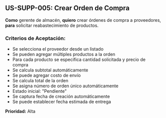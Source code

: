 ## US-SUPP-005: Crear Orden de Compra
**Como** gerente de almacén,
**quiero** crear órdenes de compra a proveedores,
**para** solicitar reabastecimiento de productos.

### Criterios de Aceptación:
- Se selecciona el proveedor desde un listado
- Se pueden agregar múltiples productos a la orden
- Para cada producto se especifica cantidad solicitada y precio de compra
- Se calcula subtotal automáticamente
- Se puede agregar costo de envío
- Se calcula total de la orden
- Se asigna número de orden único automáticamente
- Estado inicial: "Pendiente"
- Se captura fecha de creación automáticamente
- Se puede establecer fecha estimada de entrega

**Prioridad:** Alta
